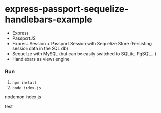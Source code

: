 # express-passport-sequelize-handlebars-example

- Express
- PassportJS
- Express Session + Passport Session with Sequelize Store (Persisting session data in the SQL db)
- Sequelize with MySQL (but can be easily switched to SQLite, PgSQL...)
- Handlebars as views engine

### Run

1. `npm install`
2. `node index.js`


nodemon index.js

test

